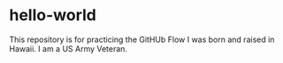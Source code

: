 # hello-world
This repository is for practicing the GitHUb Flow
I was born and raised in Hawaii.
I am a US Army Veteran.
